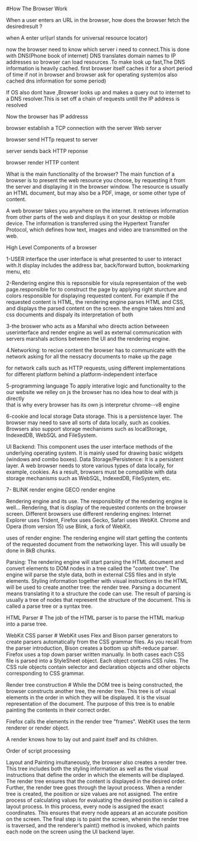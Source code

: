 
#How The Browser Work


When a user enters an URL in the browser, how does the browser fetch the desiredresult ? 

when A enter url(url stands for universal resource locator) 
 
now the browser need to know which server i need to connect.This is done with DNS(Phone book of internet) DNS translates domain names to IP addresses so browser can load resources .To make look up  fast,The DNS information is heavily cached.
first browser itself caches it for a short period of time
if not in browser and browser ask for operating system(os also cached dns information for some period)


If OS also dont have ,Browser looks up and makes a query out to internet  to a DNS resolver.This is set off a chain of requests untill the IP address is resolved


Now the browser has IP addresss

browser establish a TCP connection with the server  Web server

browser send HTTp request to server

server sends back HTTP reponse

browser render HTTP content



What is the main functionality of the browser?
The main function of a browser is to present the web resource you choose, by requesting it from the server and displaying it in the browser window. The resource is usually an HTML document, but may also be a PDF, image, or some other type of content.

A web browser takes you anywhere on the internet. It retrieves information from other parts of the web and displays it on your desktop or mobile device. The information is transferred using the Hypertext Transfer Protocol, which defines how text, images and video are transmitted on the web.


High Level Components of a browser

1-USER interface
 the user interface is what presented to user to interact with.It display includes the address bar, back/forward button, bookmarking menu, etc

2-Rendering engine
this is repsonsible for visula representaion of the web page.responsible for to construct the page by applying right sturcture and colors
responsible for displaying requested content. For example if the requested content is HTML, the rendering engine parses HTML and CSS, and displays the parsed content on the screen.
the engine takes html and css documents and dispaly its interpretation of both


3-the broswer
who acts as a Marshal who directs action betweeen userinterface and render engine as well as external communication with servers
marshals actions between the UI and the rendering engine.

4.Networking:
to recive content the browser has to communicate with the network asking for all the nessacry documents to make up the page

 for network calls such as HTTP requests, using different implementations for different platform behind a platform-independent interface

5-programming language
To apply interative logic and functionality to the our website we relley on js
the browser has no idea how to deal with js directly \
that is why every browser has its own js interpretur
chrome--v8 engine

6-cookie and local storage
Data storage. This is a persistence layer. The browser may need to save all sorts of data locally, such as cookies. Browsers also support storage mechanisms such as localStorage, IndexedDB, WebSQL and FileSystem.



UI Backend: This component uses the user interface methods of the underlying operating system. It is mainly used for drawing basic widgets (windows and combo boxes).
Data Storage/Persistence: It is a persistent layer. A web browser needs to store various types of data locally, for example, cookies. As a result, browsers must be compatible with data storage mechanisms such as WebSQL, IndexedDB, FileSystem, etc.

7-
BLINK render engine
GECO render engine

Rendering engine and its use.
The responsibility of the rendering engine is well… Rendering, that is display of the requested contents on the browser screen.
Different browsers use different rendering engines: Internet Explorer uses Trident, Firefox uses Gecko, Safari uses WebKit. Chrome and Opera (from version 15) use Blink, a fork of WebKit.

uses of render engine:
The rendering engine will start getting the contents of the requested document from the networking layer. This will usually be done in 8kB chunks.


Parsing:
The rendering engine will start parsing the HTML document and convert elements to DOM nodes in a tree called the "content tree". The engine will parse the style data, both in external CSS files and in style elements. Styling information together with visual instructions in the HTML will be used to create another tree: the render tree.
Parsing a document means translating it to a structure the code can use. The result of parsing is usually a tree of nodes that represent the structure of the document. This is called a parse tree or a syntax tree.

HTML Parser #
The job of the HTML parser is to parse the HTML markup into a parse tree.

WebKit CSS parser #
WebKit uses Flex and Bison parser generators to create parsers automatically from the CSS grammar files. As you recall from the parser introduction, Bison creates a bottom up shift-reduce parser. Firefox uses a top down parser written manually. In both cases each CSS file is parsed into a StyleSheet object. Each object contains CSS rules. The CSS rule objects contain selector and declaration objects and other objects corresponding to CSS grammar.


Render tree construction #
While the DOM tree is being constructed, the browser constructs another tree, the render tree. This tree is of visual elements in the order in which they will be displayed. It is the visual representation of the document. The purpose of this tree is to enable painting the contents in their correct order.

Firefox calls the elements in the render tree "frames". WebKit uses the term renderer or render object.

A render knows how to lay out and paint itself and its children.



Order of script processing


Layout and Painting
imultaneously, the browser also creates a render tree. This tree includes both the styling information as well as the visual instructions that define the order in which the elements will be displayed. The render tree ensures that the content is displayed in the desired order.
Further, the render tree goes through the layout process. When a render tree is created, the position or size values are not assigned. The entire process of calculating values for evaluating the desired position is called a layout process. In this process, every node is assigned the exact coordinates. This ensures that every node appears at an accurate position on the screen.
The final step is to paint the screen, wherein the render tree is traversed, and the renderer’s paint() method is invoked, which paints each node on the screen using the UI backend layer.

